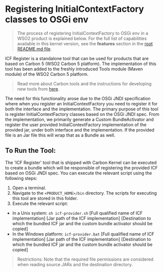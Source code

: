 # Registering InitialContextFactory classes to OSGi env
> The process of registering InitialContextFactory to OSGi env in a WSO2 product is explained below. For the full list of capabilities available in this kernel version, see the **features** section in the [root README.md file](../../README.md#key-features-and-tools). 

ICF Register is a standalone tool that can be used for products that are based on Carbon 5 (WSO2 Carbon 5 platform). The implementation of this tool has been added to the freshly introduced Tools module (Maven module) of the WSO2 Carbon 5 platform.

> Read more about Carbon tools and the instructions for developing new tools from [here](../KernelFeatures/DevelopingaCarbonTool.md). 

The need for this functionality arose due to the OSGi JNDI specification where when you register an InitialContextFactory you need to register it for both the interface and the implementation. The primary purpose of this tool is register InitialContextFactory classes based on the OSGi JNDI spec. 
From the implementation, we primarily generate a Custom BundleActivator and register the user provided InitialContextFactory implementation of the provided jar, under both interface and the implementation. If the provided file is an Jar file this will wrap that as a Bundle as well. 

## To Run the Tool:

The 'ICF Register' tool that is shipped with Carbon Kernel can be executed to create a bundle which will be responsible of registering the provided ICF based on OSGi JNDI spec.
You can execute the relevant script using the following steps:

1. Open a terminal.
2. Navigate to the `<PRODUCT_HOME>/bin` directory. The scripts for executing this tool are stored in this folder.
3. Execute the relevant script:

  * In a Unix system:  `sh icf-provider.sh` [Full qualified name of ICF implementation] [Jar path of the ICF implementation] [Destination to which the bundled ICF jar and the custom bundle activator should be copied] 
  * In the Windows platform: `icf-provider.bat` [Full qualified name of ICF implementation] [Jar path of the ICF implementation] [Destination to which the bundled ICF jar and the custom bundle activator should be copied]  

> Restrictions: Note that the required file permissions are considered when reading source JARs and the destination directory.
